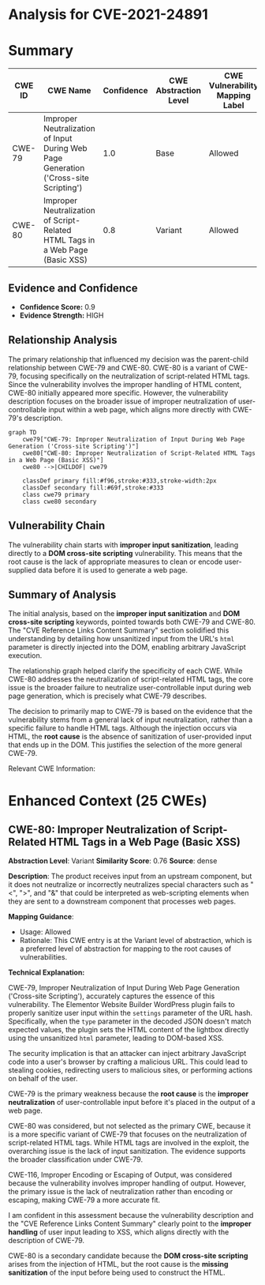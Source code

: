 # Analysis for CVE-2021-24891

# Summary
| CWE ID | CWE Name | Confidence | CWE Abstraction Level | CWE Vulnerability Mapping Label | CWE-Vulnerability Mapping Notes |
|---|---|---|---|---|---|
| CWE-79 | Improper Neutralization of Input During Web Page Generation ('Cross-site Scripting') | 1.0 | Base | Allowed | Primary CWE |
| CWE-80 | Improper Neutralization of Script-Related HTML Tags in a Web Page (Basic XSS) | 0.8 | Variant | Allowed | Secondary Candidate |

## Evidence and Confidence

*   **Confidence Score:** 0.9
*   **Evidence Strength:** HIGH

## Relationship Analysis
The primary relationship that influenced my decision was the parent-child relationship between CWE-79 and CWE-80. CWE-80 is a variant of CWE-79, focusing specifically on the neutralization of script-related HTML tags. Since the vulnerability involves the improper handling of HTML content, CWE-80 initially appeared more specific. However, the vulnerability description focuses on the broader issue of improper neutralization of user-controllable input within a web page, which aligns more directly with CWE-79's description.

```mermaid
graph TD
    cwe79["CWE-79: Improper Neutralization of Input During Web Page Generation ('Cross-site Scripting')"]
    cwe80["CWE-80: Improper Neutralization of Script-Related HTML Tags in a Web Page (Basic XSS)"]
    cwe80 -->|CHILDOF| cwe79
    
    classDef primary fill:#f96,stroke:#333,stroke-width:2px
    classDef secondary fill:#69f,stroke:#333
    class cwe79 primary
    class cwe80 secondary
```

## Vulnerability Chain
The vulnerability chain starts with **improper input sanitization**, leading directly to a **DOM cross-site scripting** vulnerability. This means that the root cause is the lack of appropriate measures to clean or encode user-supplied data before it is used to generate a web page.

## Summary of Analysis
The initial analysis, based on the **improper input sanitization** and **DOM cross-site scripting** keywords, pointed towards both CWE-79 and CWE-80. The "CVE Reference Links Content Summary" section solidified this understanding by detailing how unsanitized input from the URL's `html` parameter is directly injected into the DOM, enabling arbitrary JavaScript execution.

The relationship graph helped clarify the specificity of each CWE. While CWE-80 addresses the neutralization of script-related HTML tags, the core issue is the broader failure to neutralize user-controllable input during web page generation, which is precisely what CWE-79 describes.

The decision to primarily map to CWE-79 is based on the evidence that the vulnerability stems from a general lack of input neutralization, rather than a specific failure to handle HTML tags. Although the injection occurs via HTML, the **root cause** is the absence of sanitization of user-provided input that ends up in the DOM. This justifies the selection of the more general CWE-79.

Relevant CWE Information:

# Enhanced Context (25 CWEs)

## CWE-80: Improper Neutralization of Script-Related HTML Tags in a Web Page (Basic XSS)
**Abstraction Level**: Variant
**Similarity Score**: 0.76
**Source**: dense

**Description**:
The product receives input from an upstream component, but it does not neutralize or incorrectly neutralizes special characters such as "<", ">", and "&" that could be interpreted as web-scripting elements when they are sent to a downstream component that processes web pages.

**Mapping Guidance**:
- Usage: Allowed
- Rationale: This CWE entry is at the Variant level of abstraction, which is a preferred level of abstraction for mapping to the root causes of vulnerabilities.

**Technical Explanation:**

CWE-79, Improper Neutralization of Input During Web Page Generation ('Cross-site Scripting'), accurately captures the essence of this vulnerability. The Elementor Website Builder WordPress plugin fails to properly sanitize user input within the `settings` parameter of the URL hash. Specifically, when the `type` parameter in the decoded JSON doesn't match expected values, the plugin sets the HTML content of the lightbox directly using the unsanitized `html` parameter, leading to DOM-based XSS.

The security implication is that an attacker can inject arbitrary JavaScript code into a user's browser by crafting a malicious URL. This could lead to stealing cookies, redirecting users to malicious sites, or performing actions on behalf of the user.

CWE-79 is the primary weakness because the **root cause** is the **improper neutralization** of user-controllable input before it's placed in the output of a web page.

CWE-80 was considered, but not selected as the primary CWE, because it is a more specific variant of CWE-79 that focuses on the neutralization of script-related HTML tags. While HTML tags are involved in the exploit, the overarching issue is the lack of input sanitization. The evidence supports the broader classification under CWE-79.

CWE-116, Improper Encoding or Escaping of Output, was considered because the vulnerability involves improper handling of output. However, the primary issue is the lack of neutralization rather than encoding or escaping, making CWE-79 a more accurate fit.

I am confident in this assessment because the vulnerability description and the "CVE Reference Links Content Summary" clearly point to the **improper handling** of user input leading to XSS, which aligns directly with the description of CWE-79.

CWE-80 is a secondary candidate because the **DOM cross-site scripting** arises from the injection of HTML, but the root cause is the **missing sanitization** of the input before being used to construct the HTML.